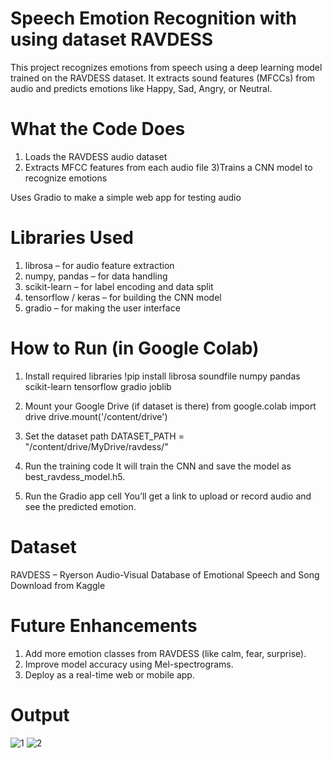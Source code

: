 # Speech Emotion Recognition with using dataset RAVDESS

This project recognizes emotions from speech using a deep learning model trained on the RAVDESS dataset. It extracts sound features (MFCCs) from audio and predicts emotions like Happy, Sad, Angry, or Neutral.

# What the Code Does

1) Loads the RAVDESS audio dataset
2) Extracts MFCC features from each audio file
3)Trains a CNN model to recognize emotions

Uses Gradio to make a simple web app for testing audio

# Libraries Used

1) librosa – for audio feature extraction
2) numpy, pandas – for data handling
3) scikit-learn – for label encoding and data split
4) tensorflow / keras – for building the CNN model
5) gradio – for making the user interface

# How to Run (in Google Colab)

1) Install required libraries
!pip install librosa soundfile numpy pandas scikit-learn tensorflow gradio joblib

2) Mount your Google Drive (if dataset is there)
from google.colab import drive
drive.mount('/content/drive')

3) Set the dataset path
DATASET_PATH = "/content/drive/MyDrive/ravdess/"

4) Run the training code
It will train the CNN and save the model as best_ravdess_model.h5.

5) Run the Gradio app cell
You’ll get a link to upload or record audio and see the predicted emotion.

# Dataset

RAVDESS – Ryerson Audio-Visual Database of Emotional Speech and Song
Download from Kaggle

# Future Enhancements

1) Add more emotion classes from RAVDESS (like calm, fear, surprise).
2) Improve model accuracy using Mel-spectrograms.
3) Deploy as a real-time web or mobile app.

# Output 
![1](https://github.com/user-attachments/assets/3a72df26-f0c3-4e60-a377-eef271357b11)
![2](https://github.com/user-attachments/assets/9ff37080-7ac3-4cf2-9660-c4c8a1809fe2)

